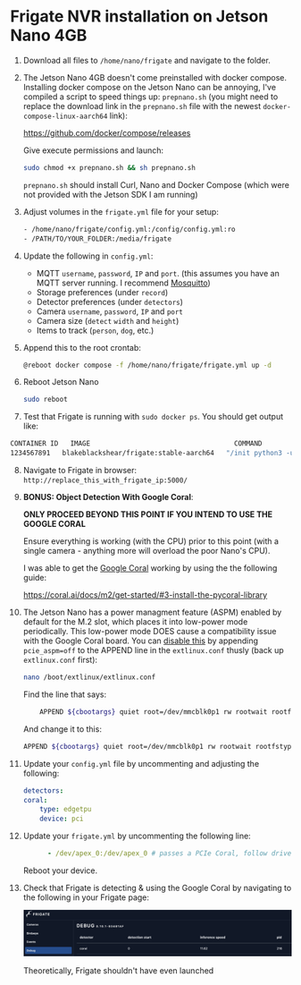 # Frigate NVR installation on Jetson Nano 4GB

1. Download all files to  `/home/nano/frigate` and navigate to the folder.

2. The Jetson Nano 4GB doesn't come preinstalled with docker compose. Installing docker compose on the Jetson Nano can be annoying, I've compiled a script to speed things up:  `prepnano.sh` (you might need to replace the download link in the `prepnano.sh` file with the newest `docker-compose-linux-aarch64` link): 

    https://github.com/docker/compose/releases

    Give execute permissions and launch:
    ```bash
    sudo chmod +x prepnano.sh && sh prepnano.sh
    ```

    `prepnano.sh` should install Curl, Nano and Docker Compose (which were not provided with the Jetson SDK I am running)

3. Adjust volumes in the `frigate.yml` file for your setup:
    ```bash       
    - /home/nano/frigate/config.yml:/config/config.yml:ro
    - /PATH/TO/YOUR_FOLDER:/media/frigate
    ```

4. Update the following in `config.yml`:
    *  MQTT `username`, `password`, `IP` and `port`. (this assumes you have an MQTT server running. I recommend [Mosquitto](https://mosquitto.org/))
    * Storage preferences (under `record`)
    * Detector preferences (under `detectors`)
    * Camera `username`, `password`, `IP` and `port`
    * Camera size (`detect` `width` and `height`)
    * Items to track (`person`, `dog`, etc.)


5. Append this to the root crontab:
    ```bash
    @reboot docker compose -f /home/nano/frigate/frigate.yml up -d
    ```
6. Reboot Jetson Nano
    ```bash
    sudo reboot
    ```

7. Test that Frigate is running with `sudo docker ps`. You should get output like: 

```bash
CONTAINER ID   IMAGE                                    COMMAND                  CREATED             STATUS         PORTS                                                                                  NAMES
1234567891   blakeblackshear/frigate:stable-aarch64   "/init python3 -u -m…"   About an hour ago   Up 3 minutes   0.0.0.0:1935->1935/tcp, :::1935->1935/tcp, 0.0.0.0:5000->5000/tcp, :::5000->5000/tcp   frigate
```

8. Navigate to Frigate in browser: `http://replace_this_with_frigate_ip:5000/`

9. **BONUS: Object Detection With Google Coral**:
    
    **ONLY PROCEED BEYOND THIS POINT IF YOU INTEND TO USE THE GOOGLE CORAL** 

    Ensure everything is working (with the CPU) prior to this point (with a single camera - anything more will overload the poor Nano's CPU). 
    
   I was able to get the [Google Coral](https://coral.ai/products/m2-accelerator-dual-edgetpu/) working by using the the following guide:

    https://coral.ai/docs/m2/get-started/#3-install-the-pycoral-library

10. The Jetson Nano has a power managment feature (ASPM) enabled by default for the M.2 slot, which places it into low-power mode periodically. This low-power mode DOES cause a compatibility issue with the Google Coral board. You can [disable this](https://github.com/google-coral/edgetpu/issues/96#issuecomment-616566015) by appending  `pcie_aspm=off` to the APPEND line in the `extlinux.conf` thusly (back up `extlinux.conf` first):

    ```bash
    nano /boot/extlinux/extlinux.conf
    ```

    Find the line that says:

    ```bash
        APPEND ${cbootargs} quiet root=/dev/mmcblk0p1 rw rootwait rootfstype=ext4 console$
    ```

    And change it to this:

    ```bash
    APPEND ${cbootargs} quiet root=/dev/mmcblk0p1 rw rootwait rootfstype=ext4 console$ pcie_aspm=off
    ```

11. Update your `config.yml` file by uncommenting and adjusting the following:
    ```yml
    detectors:
    coral:
        type: edgetpu
        device: pci
    ```
12. Update your `frigate.yml` by uncommenting the following line:

    ```yml
          - /dev/apex_0:/dev/apex_0 # passes a PCIe Coral, follow driver instructions here https://coral.ai/docs/m2/get-started/#2a-on-linux

    ```
    Reboot your device. 

13. Check that Frigate is detecting & using the Google Coral by navigating to the following in your Frigate page:

    ![coral_image](./assets/coral.png)

    Theoretically, Frigate shouldn't have even launched